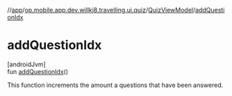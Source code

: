 //[app](../../../index.md)/[op.mobile.app.dev.willkj8.travelling.ui.quiz](../index.md)/[QuizViewModel](index.md)/[addQuestionIdx](add-question-idx.md)

# addQuestionIdx

[androidJvm]\
fun [addQuestionIdx](add-question-idx.md)()

This function increments the amount a questions that have been answered.
